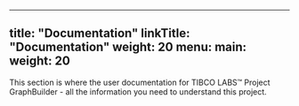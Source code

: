 
---
title: "Documentation"
linkTitle: "Documentation"
weight: 20
menu:
  main:
    weight: 20
---


This section is where the user documentation for TIBCO LABS™ Project GraphBuilder - all the information you need to understand this project. 

